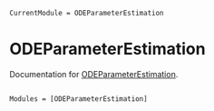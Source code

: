 ```@meta
CurrentModule = ODEParameterEstimation
```

# ODEParameterEstimation

Documentation for [ODEParameterEstimation](https://github.com/orebas/ODEParameterEstimation.jl).

```@index
```

```@autodocs
Modules = [ODEParameterEstimation]
```
